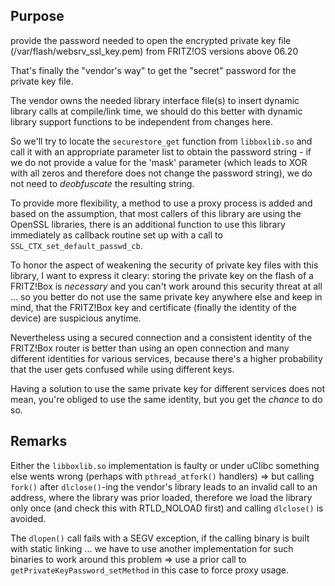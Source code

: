 ## Purpose

provide the password needed to open the encrypted private key file
(/var/flash/websrv_ssl_key.pem) from FRITZ!OS versions above 06.20

That's finally the "vendor's way" to get the "secret" password for the
private key file.

The vendor owns the needed library interface file(s) to insert dynamic
library calls at compile/link time, we should do this better with
dynamic library support functions to be independent from changes here.

So we'll try to locate the `securestore_get` function from `libboxlib.so`
and call it with an appropriate parameter list to obtain the password
string - if we do not provide a value for the 'mask' parameter (which
leads to XOR with all zeros and therefore does not change the password
string), we do not need to *deobfuscate* the resulting string.

To provide more flexibility, a method to use a proxy process is added
and based on the assumption, that most callers of this library are
using the OpenSSL libraries, there is an additional function to use
this library immediately as callback routine set up with a call to
`SSL_CTX_set_default_passwd_cb`.

To honor the aspect of weakening the security of private key files
with this library, I want to express it cleary: storing the private key
on the flash of a FRITZ!Box is *necessary* and you can't work around
this security threat at all ... so you better do not use the same private
key anywhere else and keep in mind, that the FRITZ!Box key and certificate
(finally the identity of the device) are suspicious anytime.

Nevertheless using a secured connection and a consistent identity of the
FRITZ!Box router is better than using an open connection and many
different identities for various services, because there's a higher
probability that the user gets confused while using different keys.

Having a solution to use the same private key for different services does
not mean, you're obliged to use the same identity, but you get the
*chance* to do so.

## Remarks

Either the `libboxlib.so` implementation is faulty or under uClibc something
else wents wrong (perhaps with `pthread_atfork()` handlers) => but calling
`fork()` after `dlclose()`-ing the vendor's library leads to an invalid call
to an address, where the library was prior loaded, therefore we load the
library only once (and check this with RTLD_NOLOAD first) and calling
`dlclose()` is avoided.

The `dlopen()` call fails with a SEGV exception, if the calling binary is
built with static linking ... we have to use another implementation for
such binaries to work around this problem => use a prior call to
`getPrivateKeyPassword_setMethod` in this case to force proxy usage.
